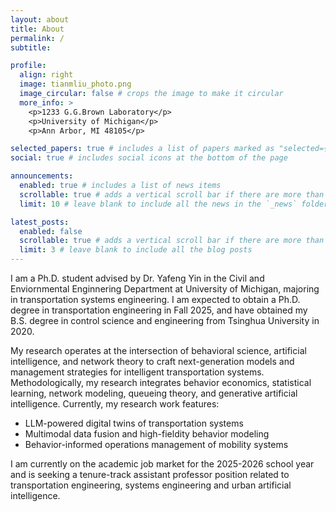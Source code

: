 ```yaml
---
layout: about
title: About
permalink: /
subtitle:

profile:
  align: right
  image: tianmliu_photo.png
  image_circular: false # crops the image to make it circular
  more_info: >
    <p>1233 G.G.Brown Laboratory</p>
    <p>University of Michigan</p>
    <p>Ann Arbor, MI 48105</p>

selected_papers: true # includes a list of papers marked as "selected={true}"
social: true # includes social icons at the bottom of the page

announcements:
  enabled: true # includes a list of news items
  scrollable: true # adds a vertical scroll bar if there are more than 3 news items
  limit: 10 # leave blank to include all the news in the `_news` folder

latest_posts:
  enabled: false
  scrollable: true # adds a vertical scroll bar if there are more than 3 new posts items
  limit: 3 # leave blank to include all the blog posts
---
```


I am a Ph.D. student advised by Dr. Yafeng Yin in the Civil and Enviornmental Enginnering Department at University of Michigan, majoring in transportation systems engineering. I am expected to obtain a Ph.D. degree in transportation engineering in Fall 2025, and have obtained my B.S. degree in control science and engineering from Tsinghua University in 2020.

My research operates at the intersection of behavioral science, artificial intelligence, and network theory to craft next-generation models and management strategies for intelligent transportation systems. Methodologically, my research integrates behavior economics, statistical learning, network modeling, queueing theory, and generative artificial intelligence. Currently, my research work features:
- LLM-powered digital twins of transportation systems
- Multimodal data fusion and high-fieldity behavior modeling
- Behavior-informed operations management of mobility systems

I am currently on the academic job market for the 2025-2026 school year and is seeking a tenure-track assistant professor position related to transportation engineering, systems engineering and urban artificial intelligence.